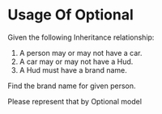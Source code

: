 # Usage Of Optional
Given the following Inheritance relationship:
1. A person may or may not have a car.
2. A car may or may not have a Hud.
3. A Hud must have a brand name.

Find the brand name for given person.

Please represent that by Optional model